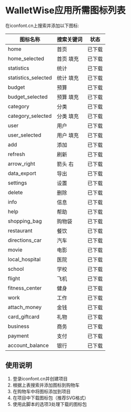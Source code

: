 # WalletWise应用所需图标列表

在iconfont.cn上搜索并添加以下图标:

| 图标名称 | 搜索关键词 | 状态 |
|---------|----------|------|
| home | 首页 | 已下载 |
| home_selected | 首页 填充 | 已下载 |
| statistics | 统计 | 已下载 |
| statistics_selected | 统计 填充 | 已下载 |
| budget | 预算 | 已下载 |
| budget_selected | 预算 填充 | 已下载 |
| category | 分类 | 已下载 |
| category_selected | 分类 填充 | 已下载 |
| user | 用户 | 已下载 |
| user_selected | 用户 填充 | 已下载 |
| add | 添加 | 已下载 |
| refresh | 刷新 | 已下载 |
| arrow_right | 箭头 右 | 已下载 |
| data_export | 导出 | 已下载 |
| settings | 设置 | 已下载 |
| delete | 删除 | 已下载 |
| info | 信息 | 已下载 |
| help | 帮助 | 已下载 |
| shopping_bag | 购物袋 | 已下载 |
| restaurant | 餐饮 | 已下载 |
| directions_car | 汽车 | 已下载 |
| movie | 电影 | 已下载 |
| local_hospital | 医院 | 已下载 |
| school | 学校 | 已下载 |
| flight | 飞机 | 已下载 |
| fitness_center | 健身 | 已下载 |
| work | 工作 | 已下载 |
| attach_money | 金钱 | 已下载 |
| card_giftcard | 礼物 | 已下载 |
| business | 商务 | 已下载 |
| payment | 支付 | 已下载 |
| account_balance | 银行 | 已下载 |

## 使用说明

1. 登录iconfont.cn并创建项目
2. 根据上表搜索并添加图标到购物车
3. 在购物车中将图标添加到项目
4. 在项目中下载图标包（推荐SVG格式）
5. 使用此脚本的选项3处理下载的图标包
